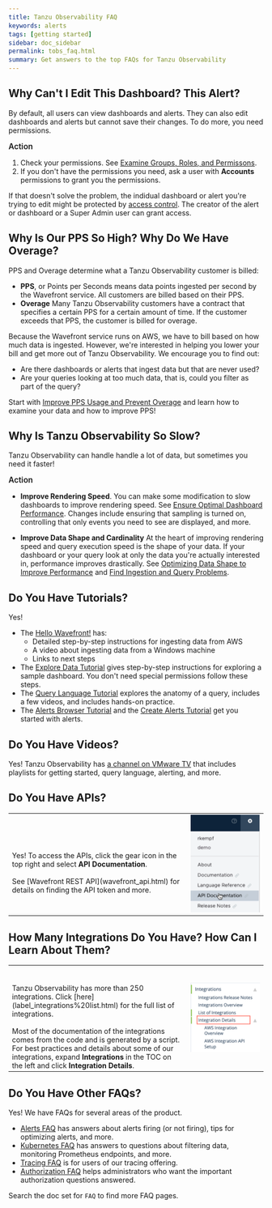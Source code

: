 ```yaml
---
title: Tanzu Observability FAQ
keywords: alerts
tags: [getting started]
sidebar: doc_sidebar
permalink: tobs_faq.html
summary: Get answers to the top FAQs for Tanzu Observability
---
```


## Why Can't I Edit This Dashboard? This Alert?

By default, all users can view dashboards and alerts. They can also edit dashboards and alerts but cannot save their changes. To do more, you need permissions.

<p><span style="font-size: 1.1em; font-weight: 600">Action</span></p>

1. Check your permissions. See [Examine Groups, Roles, and Permissons](users_account_managing.html#examine-groups-roles-and-permissions).
2. If you don't have the permissions you need, ask a user with **Accounts** permissions to grant you the permissions.

If that doesn't solve the problem, the indidual dashboard or alert you're trying to edit might be protected by [access control](access.html). The creator of the alert or dashboard or a Super Admin user can grant access.

## Why Is Our PPS So High? Why Do We Have Overage?

PPS and Overage determine what a Tanzu Observability customer is billed:
* **PPS**, or Points per Seconds means data points ingested per second by the Wavefront service. All customers are billed based on their PPS.
* **Overage** Many Tanzu Observability customers have a contract that specifies a certain PPS for a certain amount of time. If the customer exceeds that PPS, the customer is billed for overage.

Because the Wavefront service runs on AWS, we have to bill based on how much data is ingested. However, we're interested in helping you lower your bill and get more out of Tanzu Observability. We encourage you to find out:
* Are there dashboards or alerts that ingest data but that are never used?
* Are your queries looking at too much data, that is, could you filter as part of the query?

Start with [Improve PPS Usage and Prevent Overage](wavefront_usage_info.html) and learn how to examine your data and how to improve PPS!


## Why Is Tanzu Observability So Slow?

Tanzu Observability can handle handle a lot of data, but sometimes you need it faster!

<p><span style="font-size: 1.1em; font-weight: 600">Action</span></p>

* **Improve Rendering Speed**. You can make some modification to slow dashboards to improve rendering speed. See [Ensure Optimal Dashboard Performance](ui_dashboards.html#ensure-optimal-dashboard-performance). Changes include ensuring that sampling is turned on, controlling that only events you need to see are displayed, and more.

* **Improve Data Shape and Cardinality** At the heart of improving rendering speed and query execution speed is the shape of your data. If your dashboard or your query look at only the data you're actually interested in, performance improves drastically. See [Optimizing Data Shape to Improve Performance](optimize_data_shape.html) and [Find Ingestion and Query Problems](monitoring_overview.html).

## Do You Have Tutorials?

Yes!
* The [Hello Wavefront!](hello_wavefront_aws_tutorial.html) has:
  - Detailed step-by-step instructions for ingesting data from AWS
  - A video about ingesting data from a Windows machine
  - Links to next steps
* The [Explore Data Tutorial](tutorial_dashboards.html) gives step-by-step instructions for exploring a sample dashboard. You don't need special permissions follow these steps.
* The [Query Language Tutorial](query_language_getting_started.html) explores the anatomy of a query, includes a few videos, and includes hands-on practice.
* The [Alerts Browser Tutorial](alerts.html#alerts-browser-tutorial) and the [Create Alerts Tutorial](alerts_manage.html#create-alert-tutorial) get you started with alerts.

## Do You Have Videos?

Yes! Tanzu Observability has [a channel on VMware TV](https://vmwaretv.vmware.com/channel/Tanzu%2BObservability/252649793) that includes playlists for getting started, query language, alerting, and more.

## Do You Have APIs?

<table style="width: 100%;">
<tbody>
<tr>
<td width="70%" markdown="span"><br><br>Yes! To access the APIs, click the gear icon in the top right and select <strong>API Documentation</strong>. <br><br>
See [Wavefront REST API](wavefront_api.html) for details on finding the API token and more.</td>
<td width="30%"><img src="/images/api_doc_menu.png" alt="screenshot of gear icon menu with API documentation selected"></td></tr>
</tbody>
</table>

## How Many Integrations Do You Have? How Can I Learn About Them?

<table style="width: 100%;">
<tbody>
<tr>
<td width="70%" markdown="span"><br><br>Tanzu Observability has more than 250 integrations. Click [here](label_integrations%20list.html) for the full list of integrations.<br><br>
Most of the documentation of the integrations comes from the code and is generated by a script. For best practices and details about some of our integrations,  expand <strong>Integrations</strong> in the TOC on the left and click <strong>Integration Details</strong>.</td>
<td width="30%"><img src="/images/integration_details.png" alt="screenshot of doc set table of contents, integration details opened"></td></tr>
</tbody>
</table>

## Do You Have Other FAQs?

Yes! We have FAQs for several areas of the product.
* [Alerts FAQ](alerts_faq.html) has answers about alerts firing (or not firing), tips for optimizing alerts, and more.
* [Kubernetes FAQ](wavefront_kubernetes_faq.html) has answers to questions about filtering data, monitoring Prometheus endpoints, and more.
* [Tracing FAQ](tracing_faq.html) is for users of our tracing offering.
* [Authorization FAQ](authorization-faq.html) helps administrators who want the important authorization questions answered.

Search the doc set for `FAQ` to find more FAQ pages.
